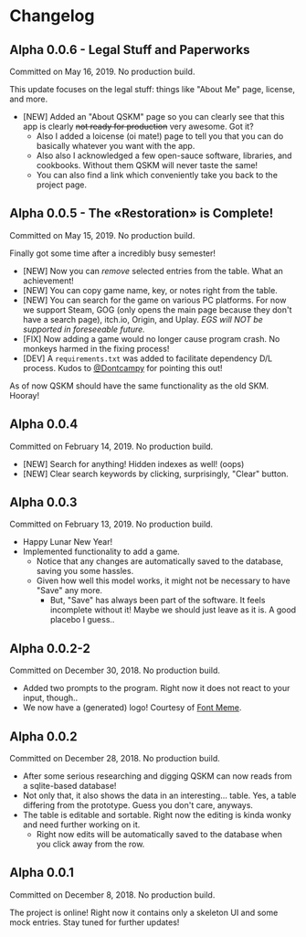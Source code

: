 # Changelog
## Alpha 0.0.6 - Legal Stuff and Paperworks
Committed on May 16, 2019. No production build.

This update focuses on the legal stuff: things like "About Me" page, license,
and more.

* [NEW] Added an "About QSKM" page so you can clearly see that this app is clearly
~~not ready for production~~ very awesome. Got it?
    * Also I added a loicense (oi mate!) page to tell you that you can do basically
    whatever you want with the app. 
    * Also also I acknowledged a few open-sauce software, libraries, and cookbooks.
    Without them QSKM will never taste the same!
    * You can also find a link which conveniently take you back to the project page.

## Alpha 0.0.5 - The «Restoration» is Complete!
Committed on May 15, 2019. No production build.

Finally got some time after a incredibly busy semester!
* [NEW] Now you can *remove* selected entries from the table. What an achievement!
* [NEW] You can copy game name, key, or notes right from the table.
* [NEW] You can search for the game on various PC platforms. For now we support
Steam, GOG (only opens the main page because they don't have a search page), itch.io, 
Origin, and Uplay. *EGS will NOT be supported in foreseeable future.*
* [FIX] Now adding a game would no longer cause program crash. No monkeys harmed
in the fixing process!
* [DEV] A `requirements.txt` was added to facilitate dependency D/L process. Kudos to
[@Dontcampy](https://github.com/Dontcampy) for pointing this out!

As of now QSKM should have the same functionality as the old SKM. Hooray!

## Alpha 0.0.4
Committed on February 14, 2019. No production build.

* [NEW] Search for anything! Hidden indexes as well! (oops)
* [NEW] Clear search keywords by clicking, surprisingly, "Clear" button.

## Alpha 0.0.3
Committed on February 13, 2019. No production build.

* Happy Lunar New Year!
* Implemented functionality to add a game.
    - Notice that any changes are automatically saved to the database, saving you some hassles.
    - Given how well this model works, it might not be necessary to have "Save" any more.
        - But, "Save" has always been part of the software. It feels incomplete without it! Maybe we should just leave as it is. A good placebo I guess..

## Alpha 0.0.2-2
Committed on December 30, 2018. No production build.

* Added two prompts to the program. Right now it does not react to your input, though..
* We now have a (generated) logo! Courtesy of [Font Meme](https://fontmeme.com/fallout-font/). 

## Alpha 0.0.2
Committed on December 28, 2018. No production build.

* After some serious researching and digging QSKM can now reads from a sqlite-based database! 
* Not only that, it also shows the data in an interesting... table. Yes, a table differing from the prototype. Guess you don't care, anyways.
* The table is editable and sortable. Right now the editing is kinda wonky and need further working on it.
    - Right now edits will be automatically saved to the database when you click away from the row.

## Alpha 0.0.1
Committed on December 8, 2018. No production build.

The project is online! Right now it contains only a skeleton UI and some mock entries. Stay tuned for further updates!
